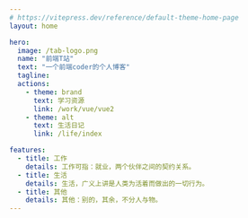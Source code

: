 ```yaml
---
# https://vitepress.dev/reference/default-theme-home-page
layout: home

hero:
  image: /tab-logo.png
  name: "前端T站"
  text: "一个前端coder的个人博客"
  tagline: 
  actions:
    - theme: brand
      text: 学习资源
      link: /work/vue/vue2
    - theme: alt
      text: 生活日记
      link: /life/index

features:
  - title: 工作
    details: 工作可指：就业，两个伙伴之间的契约关系。
  - title: 生活
    details: 生活，广义上讲是人类为活着而做出的一切行为。
  - title: 其他
    details: 其他：别的，其余，不分人与物。
---
```


